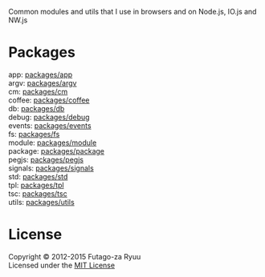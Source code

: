 Common modules and utils that I use in browsers and on Node.js, IO.js and NW.js

Packages
========

  app: [packages/app](packages/app)<br>
  argv: [packages/argv](packages/argv)<br>
  cm: [packages/cm](packages/cm)<br>
  coffee: [packages/coffee](packages/coffee)<br>
  db: [packages/db](packages/db)<br>
  debug: [packages/debug](packages/debug)<br>
  events: [packages/events](packages/events)<br>
  fs: [packages/fs](packages/fs)<br>
  module: [packages/module](packages/module)<br>
  package: [packages/package](packages/package)<br>
  pegjs: [packages/pegjs](packages/pegjs)<br>
  signals: [packages/signals](packages/signals)<br>
  std: [packages/std](packages/std)<br>
  tpl: [packages/tpl](packages/tpl)<br>
  tsc: [packages/tsc](packages/tsc)<br>
  utils: [packages/utils](packages/utils)<br>

License
=======
Copyright © 2012-2015 Futago-za Ryuu<br>
Licensed under the [MIT License](http://opensource.org/licenses/MIT)